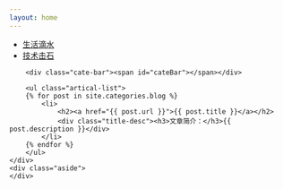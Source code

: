 ```yaml
---
layout: home
---
```


<div class="index-content blog">
    <div class="section">
        <ul class="artical-cate">
            <li class="on"><a href="/"><span>生活滴水</span></a></li>
            <li><a href="/project"><span>技术击石</span></a></li>
        </ul>

        <div class="cate-bar"><span id="cateBar"></span></div>

        <ul class="artical-list">
        {% for post in site.categories.blog %}
            <li>
                <h2><a href="{{ post.url }}">{{ post.title }}</a></h2>
                <div class="title-desc"><h3>文章简介：</h3>{{ post.description }}</div>
            </li>
        {% endfor %}
        </ul>
    </div>
    <div class="aside">
    </div>
</div>
